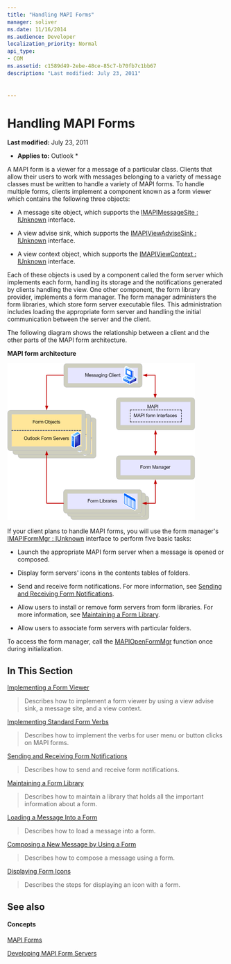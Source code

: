 ```yaml
---
title: "Handling MAPI Forms"
manager: soliver
ms.date: 11/16/2014
ms.audience: Developer
localization_priority: Normal
api_type:
- COM
ms.assetid: c1589d49-2ebe-48ce-85c7-b70fb7c1bb67
description: "Last modified: July 23, 2011"
 
 
---
```


# Handling MAPI Forms

 **Last modified:** July 23, 2011 
  
 * **Applies to:** Outlook * 
  
A MAPI form is a viewer for a message of a particular class. Clients that allow their users to work with messages belonging to a variety of message classes must be written to handle a variety of MAPI forms. To handle multiple forms, clients implement a component known as a form viewer which contains the following three objects:
  
- A message site object, which supports the [IMAPIMessageSite : IUnknown](imapimessagesiteiunknown.md) interface. 
    
- A view advise sink, which supports the [IMAPIViewAdviseSink : IUnknown](imapiviewadvisesinkiunknown.md) interface. 
    
- A view context object, which supports the [IMAPIViewContext : IUnknown](imapiviewcontextiunknown.md) interface. 
    
Each of these objects is used by a component called the form server which implements each form, handling its storage and the notifications generated by clients handling the view. One other component, the form library provider, implements a form manager. The form manager administers the form libraries, which store form server executable files. This administration includes loading the appropriate form server and handling the initial communication between the server and the client.
  
The following diagram shows the relationship between a client and the other parts of the MAPI form architecture.
  
 **MAPI form architecture**
  
![MAPI form architecture](media/forms01.gif)
  
If your client plans to handle MAPI forms, you will use the form manager's [IMAPIFormMgr : IUnknown](imapiformmgriunknown.md) interface to perform five basic tasks: 
  
- Launch the appropriate MAPI form server when a message is opened or composed.
    
- Display form servers' icons in the contents tables of folders.
    
- Send and receive form notifications. For more information, see [Sending and Receiving Form Notifications](sending-and-receiving-form-notifications.md).
    
- Allow users to install or remove form servers from form libraries. For more information, see [Maintaining a Form Library](maintaining-a-form-library.md).
    
- Allow users to associate form servers with particular folders.
    
To access the form manager, call the [MAPIOpenFormMgr](mapiopenformmgr.md) function once during initialization. 
  
## In This Section

[Implementing a Form Viewer](implementing-a-form-viewer.md)
  
> Describes how to implement a form viewer by using a view advise sink, a message site, and a view context.
    
[Implementing Standard Form Verbs](implementing-standard-form-verbs.md)
  
> Describes how to implement the verbs for user menu or button clicks on MAPI forms.
    
[Sending and Receiving Form Notifications](sending-and-receiving-form-notifications.md)
  
> Describes how to send and receive form notifications.
    
[Maintaining a Form Library](maintaining-a-form-library.md)
  
> Describes how to maintain a library that holds all the important information about a form.
    
[Loading a Message Into a Form](loading-a-message-into-a-form.md)
  
> Describes how to load a message into a form.
    
[Composing a New Message by Using a Form](composing-a-new-message-by-using-a-form.md)
  
> Describes how to compose a message using a form.
    
[Displaying Form Icons](displaying-form-icons.md)
  
> Describes the steps for displaying an icon with a form.
    
## See also

#### Concepts

[MAPI Forms](mapi-forms.md)
  
[Developing MAPI Form Servers](developing-mapi-form-servers.md)

